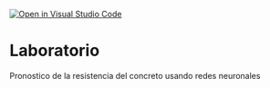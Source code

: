 [![Open in Visual Studio Code](https://classroom.github.com/assets/open-in-vscode-718a45dd9cf7e7f842a935f5ebbe5719a5e09af4491e668f4dbf3b35d5cca122.svg)](https://classroom.github.com/online_ide?assignment_repo_id=11719626&assignment_repo_type=AssignmentRepo)
# Laboratorio
Pronostico de la resistencia del concreto usando redes neuronales
